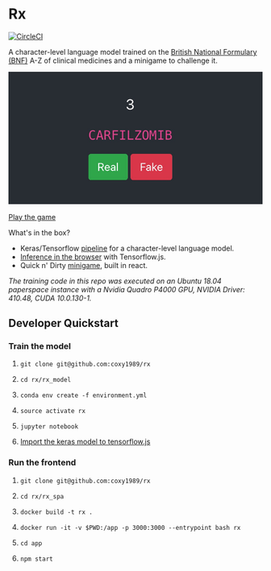 # Rx

[![CircleCI](https://circleci.com/gh/coxy1989/rx.svg?style=svg)](https://circleci.com/gh/coxy1989/rx)

A character-level language model trained on the [British National Formulary (BNF)](https://bnf.nice.org.uk/) A-Z of clinical medicines and a minigame to challenge it.

![](./rx.jpg)

[Play the game](https://rx.coxy1989.com)

What's in the box?

- Keras/Tensorflow [pipeline](https://nbviewer.jupyter.org/github/coxy1989/rx/blob/master/rx_model/rx.ipynb) for a character-level language model.
- [Inference in the browser](https://github.com/coxy1989/rx/blob/master/rx_spa/src/model.js) with Tensorflow.js.
- Quick n' Dirty [minigame](https://rx.coxy1989.com), built in react.

*The training code in this repo was executed on an Ubuntu 18.04 paperspace instance with a Nvidia Quadro P4000 GPU, NVIDIA Driver: 410.48, CUDA 10.0.130-1.*



## Developer Quickstart

### Train the model

1. `git clone git@github.com:coxy1989/rx`

2. `cd rx/rx_model` 

3. `conda env create -f environment.yml`

3. `source activate rx`

4. `jupyter notebook`

5. [Import the keras model to tensorflow.js](https://js.tensorflow.org/tutorials/import-keras.html)

### Run the frontend

1. `git clone git@github.com:coxy1989/rx`

2. `cd rx/rx_spa` 

3. `docker build -t rx .`

4. `docker run -it -v $PWD:/app -p 3000:3000 --entrypoint bash rx`

5. `cd app`

6. `npm start`


